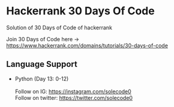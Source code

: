 # Hackerrank 30 Days Of Code
Solution of 30 Days of Code of hackerrank

Join 30 Days of Code here -> https://www.hackerrank.com/domains/tutorials/30-days-of-code
## Language Support
- Python (Day 13: 0-12)
</br></br>
Follow on IG: https://instagram.com/solecode0 </br>
Follow on twitter: https://twitter.com/solecode0
